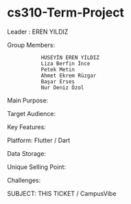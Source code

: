 # cs310-Term-Project
Leader : EREN YILDIZ

Group Members: 

               HÜSEYİN EREN YILDIZ 
               Liza Berfin İnce
               Petek Metin
               Ahmet Ekrem Rüzgar
               Başar Erses 
               Nur Deniz Özol

Main Purpose: 

Target Audience:

Key Features:

Platform: Flutter / Dart

Data Storage: 

Unique Selling Point:

Challenges:







SUBJECT:  THIS TICKET / CampusVibe 


